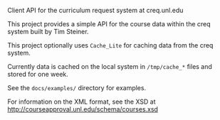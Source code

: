 Client API for the curriculum request system at creq.unl.edu

This project provides a simple API for the course data within the creq system built by Tim Steiner.

This project optionally uses `Cache_Lite` for caching data from the creq system.

Currently data is cached on the local system in `/tmp/cache_*` files and stored for one week.

See the `docs/examples/` directory for examples.

For information on the XML format, see the XSD at http://courseapproval.unl.edu/schema/courses.xsd
